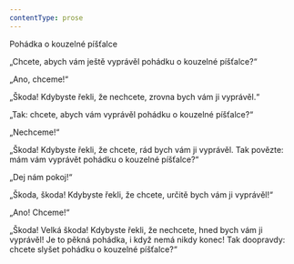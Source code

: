 ```yaml
---
contentType: prose
---
```


Pohádka o kouzelné píšťalce

  

„Chcete, abych vám ještě vyprávěl pohádku o kouzelné píšťalce?“

„Ano, chceme!“

„Škoda! Kdybyste řekli, že nechcete, zrovna bych vám ji vyprávěl.“

„Tak: chcete, abych vám vyprávěl pohádku o kouzelné píšťalce?“

„Nechceme!“

„Škoda! Kdybyste řekli, že chcete, rád bych vám ji vyprávěl. Tak povězte: mám vám vyprávět pohádku o kouzelné píšťalce?“

„Dej nám pokoj!“

„Škoda, škoda! Kdybyste řekli, že chcete, určitě bych vám ji vyprávěl!“

„Ano! Chceme!“

„Škoda! Velká škoda! Kdybyste řekli, že nechcete, hned bych vám ji vyprávěl! Je to pěkná pohádka, i když nemá nikdy konec! Tak doopravdy: chcete slyšet pohádku o kouzelné píšťalce?“

